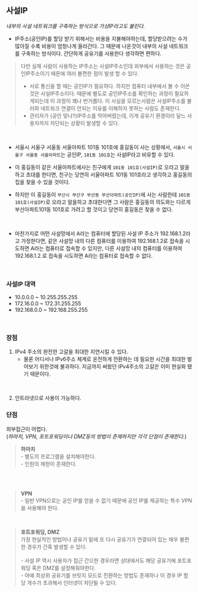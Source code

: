 ## 사설IP
*내부의 사설 네트워크를 구축하는 방식으로 가상IP라고도 불린다.* <br>

- IP주소(공인IP)를 할당 받기 위해서는 비용을 지불해야하는데, 할당받으려는 수가 많아질 수록 비용이 엄청나게 올라간다. 그 때문에 나온것이 내부의 사설 네트워크를 구축하는 방식이다. 간단하게 공유기를 사용한다 생각하면 편하다. <br>


>  다만 실제 사람이 사용하는 IP주소는 사설IP주소인데 외부에서 사용하는 것은 공인IP주소이기 때문에 여러 불편한 점이 발생 할 수 있다.
> 
> - 서로 통신을 할 때는 공인IP가 필요하다. 하지만 컴퓨터 내부에서 볼 수 이쓴 것은 사설IP주소이다. 때문에 별도로 공인IP주소를 확인하는 과정이 필요하게되는데 이 과정이 꽤나 번거롭다. 이 사실을 모르는사람은 사설IP주소를 불러와 네트워크 연결이 안되는 이유를 이해하지 못하는 사람도 존재한다.
> - 관리자가 (공인 맞나?)IP주소를 막아버렸는데, 이게 공유기 환경이라 달느 사용자까지 차단되는 상황이 발생할 수 있다.

<br>

- 서울시 서울구 서울동 서울아파트 101동 101호에 홍길동이 사는 상황에서, `서울시 서울구 서울동 서울아파트`는 공인IP, `101동 101호`는 사설IP라고 비유할 수 있다.

- 이 홍길동이 같은 서울아파트에사는 친구에게 `101동 101호(사설IP)`로 오라고 말을하고 초대를 한다면, 친구는 당연히 서울아파트 101동 101호라고 생각하고 홍길동의 집을 찾을 수 있을 것이다.
- 하지만 이 홍길동이 `부산시 부산구 부산동 부산아파트(공인IP)`에 사는 사람한테 `101동 101호(사설IP)`로 오라고 말을하고 초대한다면 그 사람은  홍길동의 의도와는 다르게 부산아파트101동 101호로 가려고 할 것이고 당연히 홍길동은 찾을 수 없다.

<br>

- 마찬가지로 어떤 사설망에서 A라는 컴퓨터에 할당된 사설 IP 주소가 192.168.1.2라고 가정한다면, 같은 사설망 내의 다른 컴퓨터를 이용하여 192.168.1.2로 접속을 시도하면 A라는 컴퓨터로 접속할 수 있지만, 다른 사설망 내의 컴퓨터를 이용하여 192.168.1.2.로 접속을 시도하면 A라는 컴퓨터로 접속할 수 없다.
<br>

### 사설IP 대역
- 10.0.0.0 ~ 10.255.255.255
- 172.16.0.0 ~ 172.31.255.255
- 192.168.0.0 ~ 192.168.255.255
<br>

### 장점
1. IPv4 주소의 완전한 고갈을 최대한 지연시킬 수 있다. 
    - 물론 어디서나 IPv6주소 체계로 온전하게 전환하는 데 필요한 시간을 최대한 벌어보기 위한것에 불과하다. 지금까지 써왔던 IPv4주소의 고갈은 이미 현실화 됐기 때문이다. 
<br>

2. 인트라넷으로 사용이 가능하다.


### 단점 
외부접근이 어렵다. <br>
(*하마치, VPN, 포트포워딩이나 DMZ등의 방법이 존재하지만 각각 단점이 존재한다.*)
<br>

> **하마치** <br>
    - 별도의 프로그램을 설치해야한다. <br>
    - 인원의 제한이 존재한다.
  <br>

<br>

> **VPN** <br>
    - 일반 VPN으로는 공인 IP를 얻을 수 없기 때문에 공인 IP를 제공하는 특수 VPN을 사용해야 한다.  
  
<br>

> **포트포워딩, DMZ** <br>
가장 현실적인 방법이나 공유기 밑에 또 다시 공유기가 연결되어 있는 매우 불편한 경우가 간혹 발생할 수 있다.
<br> <br>
    - 사설 IP 역시 사용자가 접근 간으한 경우라면 상대에서도 해당 공유기에 포트포워딩 혹은 DMZ를 설정해줘야한다. <br>
    - 아예 최상위 공유기를 브릿지 모드로 전환하는 방법도 존재하나 이 경우 IP 할당 개수가 초과해서 인터넷이 차단될 수 있다.
